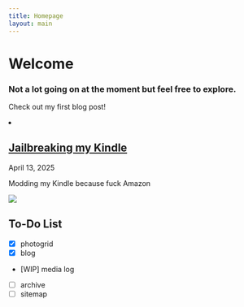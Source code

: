 ```yaml
---
title: Homepage
layout: main
---
```


# Welcome 

### Not a lot going on at the moment but feel free to explore.

Check out my first blog post!

  <li class="post-item">
    <h2>
      <a href="/blog/jailbreaking-my-kindle/">Jailbreaking my Kindle</a>
    </h2>
    <time datetime="2025-04-13">April 13, 2025</time>
<p><p>Modding my Kindle because fuck Amazon</p></p>
  </li>


![](https://i.imgur.com/AzxzIx5.png)


<section class="box">
<h2>To-Do List</h2>

- [x] photogrid
- [x] blog
- [WIP] media log
- [ ] archive
- [ ] sitemap

</section>


